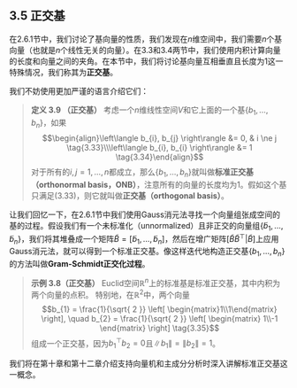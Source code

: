 ## 3.5 正交基

在2.6.1节中，我们讨论了基向量的性质，我们发现在$n$维空间中，我们需要$n$个基向量（也就是$n$个线性无关的向量）。在3.3和3.4两节中，我们使用内积计算向量的长度和向量之间的夹角。在本节中，我们将讨论基向量互相垂直且长度为$1$这一特殊情况，我们称其为**正交基**。

我们不妨使用更加严谨的语言介绍它们：

> **定义 3.9 （正交基）**
> 考虑一个$n$维线性空间$V$和它上面的一个基$\{ b_{1}, \dots, b_{n} \}$，如果$$\begin{align}\left\langle b_{i}, b_{j} \right\rangle &= 0, & i \ne j \tag{3.33}\\\left\langle b_{i}, b_{i} \right\rangle &= 1 \tag{3.34}\end{align}$$
> 对于所有的$i, j = 1, \dots, n$都成立，那么$\{ b_{1}, \dots, b_{n} \}$就叫做**标准正交基（orthonormal basis，ONB）**，注意所有的向量的长度均为$1$。假如这个基只满足$(3.33)$，则它就叫做**正交基（orthogonal basis）**。


让我们回忆一下，在2.6.1节中我们使用Gauss消元法寻找一个向量组张成空间的基的过程。假设我们有一个未标准化（unnormalized）且非正交的向量组$\{ \tilde{b}_{1}, \dots, \tilde{b}_{n} \}$，我们将其堆叠成一个矩阵$\tilde{B} = [\tilde{b}_{1}, \dots, \tilde{b}_{n}]$，然后在增广矩阵$[\tilde{B}\tilde{B}^{\top}|\tilde{B}]$上应用Gauss消元法，就可以得到一个标准正交基。像这样迭代地构造正交基$\{ b_{1}, \dots, b_{n} \}$的方法叫做**Gram-Schmidt正交化过程**。


> **示例 3.8（正交基）**
> Euclid空间$\mathbb{R}^{n}$上的标准基是标准正交基，其中内积为两个向量的点积。
> 特别地，在$\mathbb{R}^{2}$中，两个向量$$b_{1} = \frac{1}{\sqrt{ 2 }} \left[ \begin{matrix}1\\1\end{matrix} \right], \quad b_{2} = \frac{1}{\sqrt{ 2 }} \left[ \begin{matrix} 1\\-1 \end{matrix} \right] \tag{3.35}$$组成一个正交基，因为$b_{1}^{\top}b_{2} =0$且$\|b_{1}\| = \|b_{2}\| = 1$。

我们将在第十章和第十二章介绍支持向量机和主成分分析时深入讲解标准正交基这一概念。

